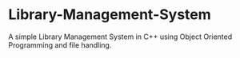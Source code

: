 # Library-Management-System
A simple Library Management System  in C++ using Object Oriented Programming and file handling.
